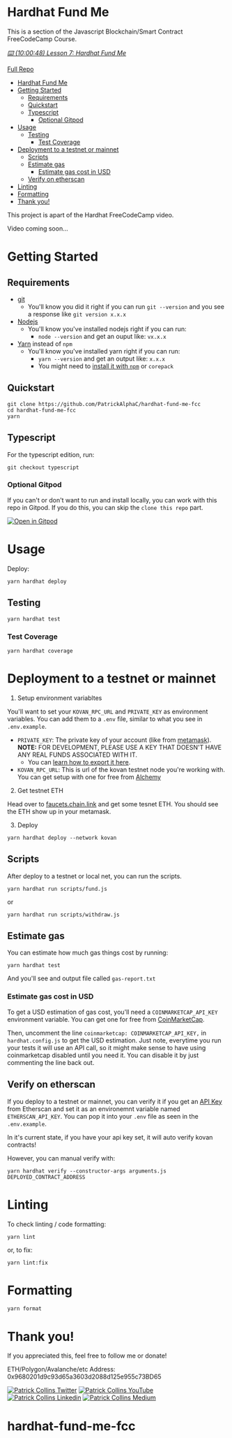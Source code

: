 # Hardhat Fund Me

This is a section of the Javascript Blockchain/Smart Contract FreeCodeCamp Course.

*[⌨️ (10:00:48) Lesson 7: Hardhat Fund Me](https://www.youtube.com/watch?v=gyMwXuJrbJQ&t=36048s)*

[Full Repo](https://github.com/smartcontractkit/full-blockchain-solidity-course-js)

- [Hardhat Fund Me](#hardhat-fund-me)
- [Getting Started](#getting-started)
  - [Requirements](#requirements)
  - [Quickstart](#quickstart)
  - [Typescript](#typescript)
    - [Optional Gitpod](#optional-gitpod)
- [Usage](#usage)
  - [Testing](#testing)
    - [Test Coverage](#test-coverage)
- [Deployment to a testnet or mainnet](#deployment-to-a-testnet-or-mainnet)
  - [Scripts](#scripts)
  - [Estimate gas](#estimate-gas)
    - [Estimate gas cost in USD](#estimate-gas-cost-in-usd)
  - [Verify on etherscan](#verify-on-etherscan)
- [Linting](#linting)
- [Formatting](#formatting)
- [Thank you!](#thank-you)

This project is apart of the Hardhat FreeCodeCamp video.

Video coming soon...

# Getting Started

## Requirements

- [git](https://git-scm.com/book/en/v2/Getting-Started-Installing-Git)
  - You'll know you did it right if you can run `git --version` and you see a response like `git version x.x.x`
- [Nodejs](https://nodejs.org/en/)
  - You'll know you've installed nodejs right if you can run:
    - `node --version` and get an ouput like: `vx.x.x`
- [Yarn](https://yarnpkg.com/getting-started/install) instead of `npm`
  - You'll know you've installed yarn right if you can run:
    - `yarn --version` and get an output like: `x.x.x`
    - You might need to [install it with `npm`](https://classic.yarnpkg.com/lang/en/docs/install/) or `corepack`

## Quickstart

```
git clone https://github.com/PatrickAlphaC/hardhat-fund-me-fcc
cd hardhat-fund-me-fcc
yarn
```

## Typescript

For the typescript edition, run:

```
git checkout typescript
```

### Optional Gitpod

If you can't or don't want to run and install locally, you can work with this repo in Gitpod. If you do this, you can skip the `clone this repo` part.

[![Open in Gitpod](https://gitpod.io/button/open-in-gitpod.svg)](https://gitpod.io/#github.com/PatrickAlphaC/hardhat-fund-me-fcc)

# Usage

Deploy:

```
yarn hardhat deploy
```

## Testing

```
yarn hardhat test
```

### Test Coverage

```
yarn hardhat coverage
```


# Deployment to a testnet or mainnet

1. Setup environment variabltes

You'll want to set your `KOVAN_RPC_URL` and `PRIVATE_KEY` as environment variables. You can add them to a `.env` file, similar to what you see in `.env.example`.

- `PRIVATE_KEY`: The private key of your account (like from [metamask](https://metamask.io/)). **NOTE:** FOR DEVELOPMENT, PLEASE USE A KEY THAT DOESN'T HAVE ANY REAL FUNDS ASSOCIATED WITH IT.
  - You can [learn how to export it here](https://metamask.zendesk.com/hc/en-us/articles/360015289632-How-to-Export-an-Account-Private-Key).
- `KOVAN_RPC_URL`: This is url of the kovan testnet node you're working with. You can get setup with one for free from [Alchemy](https://alchemy.com/?a=673c802981)

2. Get testnet ETH

Head over to [faucets.chain.link](https://faucets.chain.link/) and get some tesnet ETH. You should see the ETH show up in your metamask.

3. Deploy

```
yarn hardhat deploy --network kovan
```

## Scripts

After deploy to a testnet or local net, you can run the scripts. 

```
yarn hardhat run scripts/fund.js
```

or
```
yarn hardhat run scripts/withdraw.js
```

## Estimate gas

You can estimate how much gas things cost by running:

```
yarn hardhat test
```

And you'll see and output file called `gas-report.txt`

### Estimate gas cost in USD

To get a USD estimation of gas cost, you'll need a `COINMARKETCAP_API_KEY` environment variable. You can get one for free from [CoinMarketCap](https://pro.coinmarketcap.com/signup). 

Then, uncomment the line `coinmarketcap: COINMARKETCAP_API_KEY,` in `hardhat.config.js` to get the USD estimation. Just note, everytime you run your tests it will use an API call, so it might make sense to have using coinmarketcap disabled until you need it. You can disable it by just commenting the line back out. 


## Verify on etherscan

If you deploy to a testnet or mainnet, you can verify it if you get an [API Key](https://etherscan.io/myapikey) from Etherscan and set it as an environemnt variable named `ETHERSCAN_API_KEY`. You can pop it into your `.env` file as seen in the `.env.example`.

In it's current state, if you have your api key set, it will auto verify kovan contracts!

However, you can manual verify with:

```
yarn hardhat verify --constructor-args arguments.js DEPLOYED_CONTRACT_ADDRESS
```

# Linting

To check linting / code formatting:
```
yarn lint
```
or, to fix: 
```
yarn lint:fix
```

# Formatting 

```
yarn format
```


# Thank you!

If you appreciated this, feel free to follow me or donate!

ETH/Polygon/Avalanche/etc Address: 0x9680201d9c93d65a3603d2088d125e955c73BD65

[![Patrick Collins Twitter](https://img.shields.io/badge/Twitter-1DA1F2?style=for-the-badge&logo=twitter&logoColor=white)](https://twitter.com/PatrickAlphaC)
[![Patrick Collins YouTube](https://img.shields.io/badge/YouTube-FF0000?style=for-the-badge&logo=youtube&logoColor=white)](https://www.youtube.com/channel/UCn-3f8tw_E1jZvhuHatROwA)
[![Patrick Collins Linkedin](https://img.shields.io/badge/LinkedIn-0077B5?style=for-the-badge&logo=linkedin&logoColor=white)](https://www.linkedin.com/in/patrickalphac/)
[![Patrick Collins Medium](https://img.shields.io/badge/Medium-000000?style=for-the-badge&logo=medium&logoColor=white)](https://medium.com/@patrick.collins_58673/)
# hardhat-fund-me-fcc
